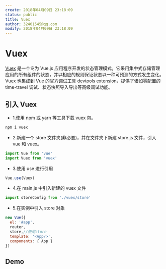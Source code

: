 ```yaml
---
create: 2018年04月09日 23:18:09
status: public
title: Vuex
author: 32401545@qq.com
modify: 2018年04月09日 23:18:09
---
```

# Vuex

[Vuex](https://vuex.vuejs.org/zh-cn/intro.htmls) 是一个专为 Vue.js 应用程序开发的状态管理模式。它采用集中式存储管理应用的所有组件的状态，并以相应的规则保证状态以一种可预测的方式发生变化。Vuex 也集成到 Vue 的官方调试工具 devtools extension，提供了诸如零配置的 time-travel 调试、状态快照导入导出等高级调试功能。

## 引入 Vuex

- 1.使用 npm 或 yarn 等工具下载 vuex 包。

```bash
npm i vuex
```

- 2.新建一个 store 文件夹(非必要)，并在文件夹下新建 store.js 文件，引入 vue 和 vuex。

```js
import Vue from 'vue'
import Vuex from 'vuex'
```

- 3.使用 use 进行引用

```js
Vue.use(Vuex)
```

- 4.在 main.js 中引入新建的 vuex 文件

```js
import storeConfig from './vuex/store'
```

- 5.在实例中引入 store 对象

```js
new Vue({
  el: '#app',
  router,
  store,//使用store
  template: '<App/>',
  components: { App }
})
```

## Demo
